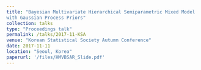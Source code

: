 ```yaml
---
title: "Bayesian Multivariate Hierarchical Semiparametric Mixed Model
with Gaussian Process Priors"
collection: talks
type: "Proceedings talk"
permalink: /talks/2017-11-KSA
venue: "Korean Statistical Society Autumn Conference"
date: 2017-11-11
location: "Seoul, Korea"
paperurl: '/files/HMVBSAR_Slide.pdf'
---
```

